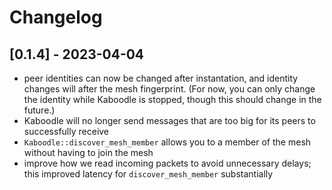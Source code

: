 # Changelog

## [0.1.4] - 2023-04-04

- peer identities can now be changed after instantation, and identity changes will after the mesh fingerprint. (For now, you can only change the identity while Kaboodle is stopped, though this should change in the future.)
- Kaboodle will no longer send messages that are too big for its peers to successfully receive
- `Kaboodle::discover_mesh_member` allows you to a member of the mesh without having to join the mesh
- improve how we read incoming packets to avoid unnecessary delays; this improved latency for `discover_mesh_member` substantially
